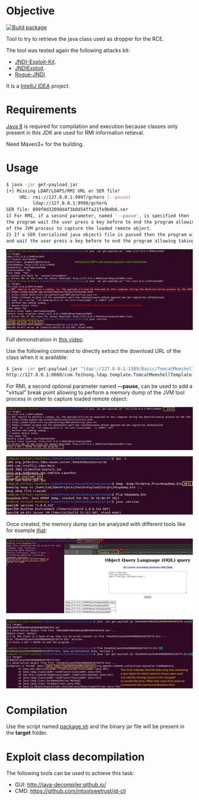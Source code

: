 # Objective

[![Build package](https://github.com/righettod/log4shell-payload-grabber/actions/workflows/maven.yml/badge.svg?branch=main)](https://github.com/righettod/log4shell-payload-grabber/actions/workflows/maven.yml)

Tool to try to retrieve the java class used as dropper for the RCE.

The tool was tested again the following attacks kit:

* [JNDI-Exploit-Kit](https://github.com/pimps/JNDI-Exploit-Kit).
* [JNDIExploit](https://github.com/fengzhouc/JNDIExploit).
* [Rogue-JNDI](https://github.com/veracode-research/rogue-jndi).

It is a [IntelliJ IDEA](https://www.jetbrains.com/idea/download) project.

# Requirements

[Java 8](https://adoptium.net/releases.html?variant=openjdk8) is required for compilation and execution because classes only present in this JDK are used for RMI information retieval.

Need Maven3+ for the building.

# Usage

```bash
$ java -jar get-payload.jar
[+] Missing LDAP/LDAPS/RMI URL or SER file!
     URL: rmi://127.0.0.1:9997/gchero [--pause]
          ldap://127.0.0.1:9998/gcherG
SER file: 899f0d32098d4f3b8d54ffa21fe9b0b6.ser
1) For RMI, if a second parameter, named '--pause', is specified then
the program wait the user press a key before to end the program allowing taking a heap dump
of the JVM process to capture the loaded remote object.
2) If a SER (serialized java object) file is passed then the program will load it
and wait the user press a key before to end the program allowing taking a heap dump like for RMI.
```

![usage](usage.png)

Full demonstration in [this video](demo-full.mp4).

Use the following command to directly extract the download URL of the class when it is available:

```bash
$ java -jar get-payload.jar "ldap://127.0.0.1:1389/Basic/TomcatMemshell" | grep "Direct URL" | cut -d" " -f10
http://127.0.0.1:8080/com.feihong.ldap.template.TomcatMemshellTemplate.class
```

For RMI, a second optional parameter named **--pause**, can be used to add a "virtual" break point allowing to perform a memory dump of the JVM tool process in order to capture loaded remote object:

![usage-rmi-01](usage-rmi-memory-dump01.png)

![usage-rmi-00](usage-rmi-memory-dump00.png)

Once created, the memory dump can be analyzed with different tools like for example [jhat](https://docs.oracle.com/javase/7/docs/technotes/tools/share/jhat.html):

![usage-rmi-00](usage-rmi-memory-dump02.png)

![usage-ser-00](usage-ser-file00.png)

# Compilation

Use the script named [package.sh](package.sh) and the binary jar file will be present in the **target** folder.

# Exploit class decompilation

The following tools can be used to achieve this task:
- GUI: http://java-decompiler.github.io/
- CMD: https://github.com/intoolswetrust/jd-cli
